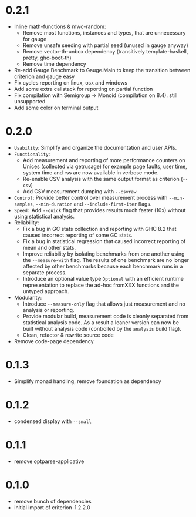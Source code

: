 # 0.2.1

* Inline math-functions & mwc-random:
  * Remove most functions, instances and types, that are unnecessary for gauge
  * Remove unsafe seeding with partial seed (unused in gauge anyway)
  * Remove vector-th-unbox dependency (transitively template-haskell, pretty, ghc-boot-th)
  * Remove time dependency
* Re-add Gauge.Benchmark to Gauge.Main to keep the transition between criterion and gauge easy
* Fix cycles reporting on linux, osx and windows
* Add some extra callstack for reporting on partial function
* Fix compilation with Semigroup => Monoid (compilation on 8.4). still unsupported
* Add some color on terminal output

# 0.2.0

* `Usability`: Simplify and organize the documentation and user APIs.
* `Functionality`:
  * Add measurement and reporting of more performance counters on
    Unices (collected via getrusage) for example page faults, user time, system
    time and rss are now available in verbose mode.
  * Re-enable CSV analysis with the same output format as criterion (`--csv`)
  * Add CSV measurement dumping with `--csvraw`
* `Control`: Provide better control over measurement process with
  `--min-samples`, `--min-duration` and `--include-first-iter` flags.
* `Speed:` Add `--quick` flag that provides results much faster (10x) without
  using statistical analysis.
* Reliability:
  * Fix a bug in GC stats collection and reporting with GHC 8.2 that caused
    incorrect reporting of some GC stats.
  * Fix a bug in statistical regression that caused incorrect reporting of mean
    and other stats.
  * Improve reliability by isolating benchmarks from one another using the
    `--measure-with` flag. The results of one benchmark are no longer affected
    by other benchmarks because each benchmark runs in a separate process.
  * Introduce an optional value type `Optional` with an efficient runtime
    representation to replace the ad-hoc fromXXX functions and the untyped
    approach.
* Modularity:
  * Introduce `--measure-only` flag that allows just measurement and no
    analysis or reporting.
  * Provide modular build, measurement code is cleanly separated from
    statistical analysis code. As a result a leaner version can now be built
    without analysis code (controlled by the `analysis` build flag).
  * Clean, refactor & rewrite source code
* Remove code-page dependency

# 0.1.3

* Simplify monad handling, remove foundation as dependency

# 0.1.2

* condensed display with `--small`

# 0.1.1

* remove optparse-applicative

# 0.1.0

* remove bunch of dependencies
* initial import of criterion-1.2.2.0
